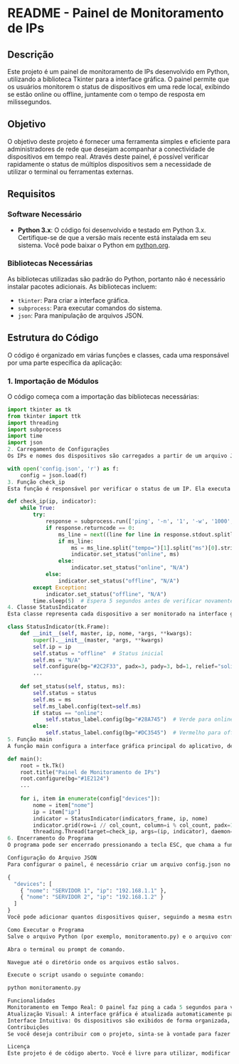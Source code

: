 # README - Painel de Monitoramento de IPs

## Descrição

Este projeto é um painel de monitoramento de IPs desenvolvido em Python, utilizando a biblioteca Tkinter para a interface gráfica. O painel permite que os usuários monitorem o status de dispositivos em uma rede local, exibindo se estão online ou offline, juntamente com o tempo de resposta em milissegundos.

## Objetivo

O objetivo deste projeto é fornecer uma ferramenta simples e eficiente para administradores de rede que desejam acompanhar a conectividade de dispositivos em tempo real. Através deste painel, é possível verificar rapidamente o status de múltiplos dispositivos sem a necessidade de utilizar o terminal ou ferramentas externas.

## Requisitos

### Software Necessário

- **Python 3.x**: O código foi desenvolvido e testado em Python 3.x. Certifique-se de que a versão mais recente está instalada em seu sistema. Você pode baixar o Python em [python.org](https://www.python.org/downloads/).

### Bibliotecas Necessárias

As bibliotecas utilizadas são padrão do Python, portanto não é necessário instalar pacotes adicionais. As bibliotecas incluem:
- `tkinter`: Para criar a interface gráfica.
- `subprocess`: Para executar comandos do sistema.
- `json`: Para manipulação de arquivos JSON.

## Estrutura do Código

O código é organizado em várias funções e classes, cada uma responsável por uma parte específica da aplicação:

### 1. Importação de Módulos

O código começa com a importação das bibliotecas necessárias:

```python
import tkinter as tk
from tkinter import ttk
import threading
import subprocess
import time
import json
2. Carregamento de Configurações
Os IPs e nomes dos dispositivos são carregados a partir de um arquivo JSON:

with open('config.json', 'r') as f:
    config = json.load(f)
3. Função check_ip
Esta função é responsável por verificar o status de um IP. Ela executa um comando de ping e atualiza o status do dispositivo:

def check_ip(ip, indicator):
    while True:
        try:
            response = subprocess.run(['ping', '-n', '1', '-w', '1000', ip], stdout=subprocess.PIPE, text=True)
            if response.returncode == 0:
                ms_line = next((line for line in response.stdout.splitlines() if "tempo=" in line), None)
                if ms_line:
                    ms = ms_line.split("tempo=")[1].split("ms")[0].strip()
                    indicator.set_status("online", ms)
                else:
                    indicator.set_status("online", "N/A")
            else:
                indicator.set_status("offline", "N/A")
        except Exception:
            indicator.set_status("offline", "N/A")    
        time.sleep(5)  # Espera 5 segundos antes de verificar novamente
4. Classe StatusIndicator
Esta classe representa cada dispositivo a ser monitorado na interface gráfica. Ela exibe o nome do dispositivo, o IP, o tempo de resposta e o status (online/offline):

class StatusIndicator(tk.Frame):
    def __init__(self, master, ip, nome, *args, **kwargs):
        super().__init__(master, *args, **kwargs)
        self.ip = ip
        self.status = "offline"  # Status inicial
        self.ms = "N/A"
        self.configure(bg="#2C2F33", padx=3, pady=3, bd=1, relief="solid")
        ...
    
    def set_status(self, status, ms):
        self.status = status
        self.ms = ms
        self.ms_label.config(text=self.ms)
        if status == "online":
            self.status_label.config(bg="#28A745")  # Verde para online
        else:
            self.status_label.config(bg="#DC3545")  # Vermelho para offline
5. Função main
A função main configura a interface gráfica principal do aplicativo, define a aparência da janela e inicia as threads para monitorar cada IP:

def main():
    root = tk.Tk()
    root.title("Painel de Monitoramento de IPs")
    root.configure(bg="#1E2124")
    ...
    
    for i, item in enumerate(config["devices"]):
        nome = item["nome"]
        ip = item["ip"]
        indicator = StatusIndicator(indicators_frame, ip, nome)
        indicator.grid(row=i // col_count, column=i % col_count, padx=10, pady=5, sticky="ew")
        threading.Thread(target=check_ip, args=(ip, indicator), daemon=True).start()
6. Encerramento do Programa
O programa pode ser encerrado pressionando a tecla ESC, que chama a função de destruição da janela principal.

Configuração do Arquivo JSON
Para configurar o painel, é necessário criar um arquivo config.json no mesmo diretório do script. O formato do arquivo deve ser o seguinte:

{
  "devices": [
    { "nome": "SERVIDOR 1", "ip": "192.168.1.1" },
    { "nome": "SERVIDOR 2", "ip": "192.168.1.2" }
  ]
}
Você pode adicionar quantos dispositivos quiser, seguindo a mesma estrutura.

Como Executar o Programa
Salve o arquivo Python (por exemplo, monitoramento.py) e o arquivo config.json no mesmo diretório.

Abra o terminal ou prompt de comando.

Navegue até o diretório onde os arquivos estão salvos.

Execute o script usando o seguinte comando:

python monitoramento.py

Funcionalidades
Monitoramento em Tempo Real: O painel faz ping a cada 5 segundos para verificar o status dos dispositivos.
Atualização Visual: A interface gráfica é atualizada automaticamente para mostrar o status atual e o tempo de resposta.
Interface Intuitiva: Os dispositivos são exibidos de forma organizada, facilitando a visualização.
Contribuições
Se você deseja contribuir com o projeto, sinta-se à vontade para fazer melhorias ou correções. Crie um fork do repositório e envie suas alterações por meio de um pull request.

Licença
Este projeto é de código aberto. Você é livre para utilizar, modificar e distribuir o código, desde que forneça os devidos créditos.
